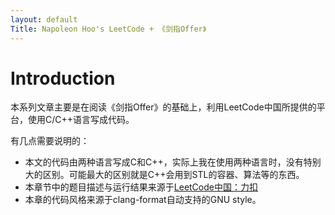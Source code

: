 ```yaml
---
layout: default
Title: Napoleon Hoo's LeetCode + 《剑指Offer》
---
```


# Introduction

本系列文章主要是在阅读《剑指Offer》的基础上，利用LeetCode中国所提供的平台，使用C/C\+\+语言写成代码。

有几点需要说明的：

- 本文的代码由两种语言写成C和C++，实际上我在使用两种语言时，没有特别大的区别。可能最大的区别就是C++会用到STL的容器、算法等的东西。
- 本章节中的题目描述与运行结果来源于[LeetCode中国：力扣](leetcode-cn.com)
- 本章的代码风格来源于clang-format自动支持的GNU style。